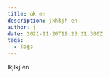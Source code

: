 ```yaml
---
title: ok en
description: jkhkjh en
author: j
date: 2021-11-20T19:23:21.300Z
tags:
  - Tags
---
```

lkjlkj en